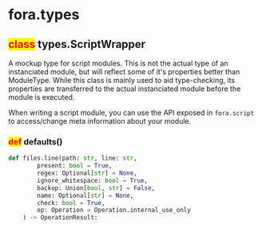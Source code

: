 # fora.types

## <mark style="color:red;">class</mark> types.ScriptWrapper

A mockup type for script modules. This is not the actual type of an instanciated module, but will reflect some of it's properties better than ModuleType. While this class is mainly used to aid type-checking, its properties are transferred to the actual instanciated module before the module is executed.

When writing a script module, you can use the API exposed in `fora.script` to access/change meta information about your module.

### <mark style="color:red;">def</mark> defaults()

```python
def files.line(path: str, line: str,
        present: bool = True,
        regex: Optional[str] = None,
        ignore_whitespace: bool = True,
        backup: Union[bool, str] = False,
        name: Optional[str] = None,
        check: bool = True,
        op: Operation = Operation.internal_use_only
    ) -> OperationResult:
```

